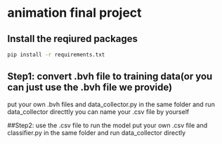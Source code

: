 # animation final project

## Install the reqiured packages
```bash
pip install -r requirements.txt
```
## Step1: convert .bvh file to training data(or you can just use the .bvh file we provide)
put your own .bvh files and data_collector.py in the same folder and run data_collector directtly
you can name your .csv file by yourself

##Step2: use the .csv file to run the model
put your own .csv file and classifier.py in the same folder and run data_collector directly
